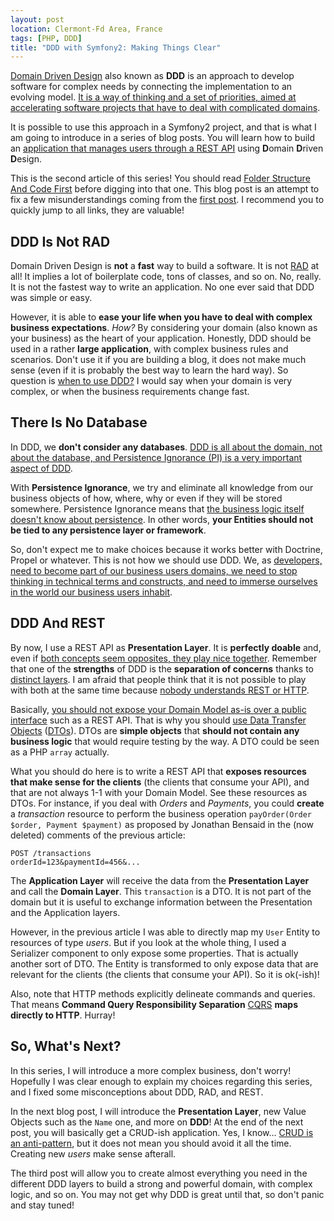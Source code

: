 ```yaml
---
layout: post
location: Clermont-Fd Area, France
tags: [PHP, DDD]
title: "DDD with Symfony2: Making Things Clear"
---
```


[Domain Driven Design](http://en.wikipedia.org/wiki/Domain-driven_design) also
known as **DDD** is an approach to develop software for complex needs by
connecting the implementation to an evolving model. [It is a way of thinking and
a set of priorities, aimed at accelerating software projects that have to deal
with complicated domains](http://dddcommunity.org/learning-ddd/what_is_ddd/).

It is possible to use this approach in a Symfony2 project, and that is what I am
going to introduce in a series of blog posts. You will learn how to build an
[application that manages users through a REST
API](/2012/08/02/rest-apis-with-symfony2-the-right-way/) using **D**omain
**D**riven **D**esign.

This is the second article of this series! You should read [Folder Structure
And Code First](/2013/08/07/ddd-with-symfony2-folder-structure-and-code-first/)
before digging into that one. This blog post is an attempt to fix a few
misunderstandings coming from the [first
post](/2013/08/07/ddd-with-symfony2-folder-structure-and-code-first/). I
recommend you to quickly jump to all links, they are valuable!

## DDD Is Not RAD

Domain Driven Design is **not** a **fast** way to build a software. It is not
[RAD](http://en.wikipedia.org/wiki/Rapid_application_development) at all! It
implies a lot of boilerplate code, tons of classes, and so on. No, really. It
is not the fastest way to write an application. No one ever said that DDD was
simple or easy.

However, it is able to **ease your life when you have to deal with complex
business expectations**. _How?_ By considering your domain (also known as your
business) as the heart of your application. Honestly, DDD should be used in a
rather **large application**, with complex business rules and scenarios. Don't
use it if you are building a blog, it does not make much sense (even if it is
probably the best way to learn the hard way). So question is [when to use
DDD?](http://shishkin.wordpress.com/2008/10/10/when-to-use-domain-driven-design/)
I would say when your domain is very complex, or when the business requirements
change fast.

## There Is No Database

In DDD, we **don't consider any databases**. [DDD is all about the domain, not
about the database, and Persistence Ignorance (PI) is a very important aspect of
DDD](http://devlicio.us/blogs/casey/archive/2009/02/12/ddd-there-is-no-database.aspx).

With **Persistence Ignorance**, we try and eliminate all knowledge from our
business objects of how, where, why or even if they will be stored somewhere.
Persistence Ignorance means that [the business logic itself doesn't know about
persistence](http://stackoverflow.com/questions/905498/what-are-the-benefits-of-persistence-ignorance).
In other words, **your Entities should not be tied to any persistence layer or
framework**.

So, don't expect me to make choices because it works better with Doctrine, Propel
or whatever. This is not how we should use DDD. We, as [developers, need to
become part of our business users domains, we need to stop thinking in technical
terms and constructs, and need to immerse ourselves in the world our business
users inhabit](http://devlicio.us/blogs/casey/archive/2008/09/10/the-tao-of-domain-driven-design.aspx).

## DDD And REST

By now, I use a REST API as **Presentation Layer**. It is **perfectly doable**
and, even if [both concepts seem opposites, they play nice
together](http://dontpanic.42.nl/2012/04/rest-and-ddd-incompatible.html). Remember that
one of the **strengths** of DDD is the **separation of concerns** thanks to
[distinct
layers](/2013/08/07/ddd-with-symfony2-folder-structure-and-code-first/#conclusion).
I am afraid that people think that it is not possible to play with both at the same
time because [nobody understands REST or
HTTP](http://blog.steveklabnik.com/posts/2011-07-03-nobody-understands-rest-or-http).

Basically, [you should not expose your Domain Model as-is over a public
interface](http://stackoverflow.com/questions/10943758/is-it-good-to-return-domain-model-from-rest-api-over-a-ddd-application)
such as a REST API. That is why you should [use
Data Transfer Objects](http://neverstopbuilding.net/the-dto-pattern-how-to-generate-php-dtos-quickly-with-dtox/)
([DTOs](http://en.wikipedia.org/wiki/Data_transfer_object)). DTOs are **simple
objects** that **should not contain any business logic** that would require
testing by the way. A DTO could be seen as a PHP `array` actually.

What you should do here is to write a REST API that **exposes resources that
make sense for the clients** (the clients that consume your API), and that are
not always 1-1 with your Domain Model. See these resources as DTOs. For
instance, if you deal with _Orders_ and _Payments_, you could **create** a
_transaction_ resource to perform the business operation
`payOrder(Order $order, Payment $payment)` as proposed by Jonathan Bensaid in
the (now deleted) comments of the previous article:

    POST /transactions
    orderId=123&paymentId=456&...

The **Application Layer** will receive the data from the **Presentation Layer**
and call the **Domain Layer**. This `transaction` is a DTO. It is not part of
the domain but it is useful to exchange information between the Presentation and
the Application layers.

However, in the previous article I was able to directly map my `User` Entity to
resources of type _users_. But if you look at the whole thing, I used a
Serializer component to only expose some properties. That is actually another
sort of DTO. The Entity is transformed to only expose data that are relevant for
the clients (the clients that consume your API). So it is ok(-ish)!

Also, note that HTTP methods explicitly delineate commands and
queries. That means **Command Query Responsibility Separation**
[CQRS](http://martinfowler.com/bliki/CQRS.html) **maps directly to HTTP**. Hurray!

## So, What's Next?

In this series, I will introduce a more complex business, don't worry! Hopefully
I was clear enough to explain my choices regarding this series, and I fixed some
misconceptions about DDD, RAD, and REST.

In the next blog post, I will introduce the **Presentation Layer**, new Value
Objects such as the `Name` one, and more on **DDD**! At the end of the next
post, you will basically get a CRUD-ish application. Yes, I know... [CRUD is an
anti-pattern](http://verraes.net/2013/04/crud-is-an-anti-pattern/), but it does
not mean you should avoid it all the time. Creating new _users_ make sense
afterall.

The third post will allow you to create almost everything you need in the
different DDD layers to build a strong and powerful domain, with complex logic,
and so on. You may not get why DDD is great until that, so don't panic and stay
tuned!
